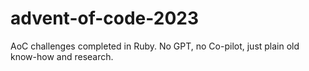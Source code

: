 # advent-of-code-2023
AoC challenges completed in Ruby. No GPT, no Co-pilot, just plain old know-how and research.

